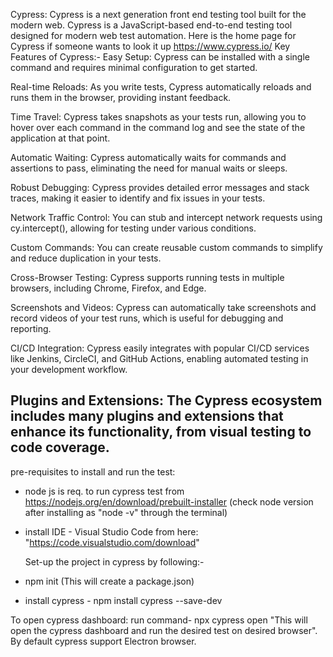 Cypress:
Cypress is a next generation front end testing tool built for the modern web. Cypress is a JavaScript-based end-to-end testing tool designed for modern web test automation.
Here is the home page for Cypress if someone wants to look it up
https://www.cypress.io/
Key Features of Cypress:-
Easy Setup: Cypress can be installed with a single command and requires minimal configuration to get started.

Real-time Reloads: As you write tests, Cypress automatically reloads and runs them in the browser, providing instant feedback.

Time Travel: Cypress takes snapshots as your tests run, allowing you to hover over each command in the command log and see the state of the application at that point.

Automatic Waiting: Cypress automatically waits for commands and assertions to pass, eliminating the need for manual waits or sleeps.

Robust Debugging: Cypress provides detailed error messages and stack traces, making it easier to identify and fix issues in your tests.

Network Traffic Control: You can stub and intercept network requests using cy.intercept(), allowing for testing under various conditions.

Custom Commands: You can create reusable custom commands to simplify and reduce duplication in your tests.

Cross-Browser Testing: Cypress supports running tests in multiple browsers, including Chrome, Firefox, and Edge.

Screenshots and Videos: Cypress can automatically take screenshots and record videos of your test runs, which is useful for debugging and reporting.

CI/CD Integration: Cypress easily integrates with popular CI/CD services like Jenkins, CircleCI, and GitHub Actions, enabling automated testing in your development workflow.

Plugins and Extensions: The Cypress ecosystem includes many plugins and extensions that enhance its functionality, from visual testing to code coverage.
--------------------------------------------------------------------------------------------------------------------------------------------------------------------------------------------------------------
pre-requisites to install and run the test:
- node js is req. to run cypress test from https://nodejs.org/en/download/prebuilt-installer
  (check node version after installing as "node -v" through the terminal)
- install IDE - Visual Studio Code from here: "https://code.visualstudio.com/download"
  
  Set-up the project in cypress by following:-
- npm init (This will create a package.json)
- install cypress - npm install cypress --save-dev

To open cypress dashboard:
run command- npx cypress open
"This will open the cypress dashboard and run the desired test on desired browser". By default cypress support Electron browser.




